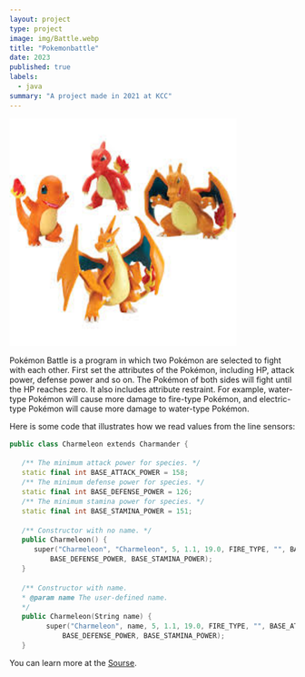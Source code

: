 ```yaml
---
layout: project
type: project
image: img/Battle.webp
title: "Pokemonbattle"
date: 2023
published: true
labels:
  - java
summary: "A project made in 2021 at KCC"
---
```



  <img width="400px" src="../img/peokemonbattle.jpeg" >


Pokémon Battle is a program in which two Pokémon are selected to fight with each other. First set the attributes of the Pokémon, including HP, attack power, defense power and so on. The Pokémon of both sides will fight until the HP reaches zero. It also includes attribute restraint. For example, water-type Pokémon will cause more damage to fire-type Pokémon, and electric-type Pokémon will cause more damage to water-type Pokémon.

Here is some code that illustrates how we read values from the line sensors:

```cpp
public class Charmeleon extends Charmander {

   /** The minimum attack power for species. */
   static final int BASE_ATTACK_POWER = 158;
   /** The minimum defense power for species. */
   static final int BASE_DEFENSE_POWER = 126;
   /** The minimum stamina power for species. */
   static final int BASE_STAMINA_POWER = 151;
   
   /** Constructor with no name. */
   public Charmeleon() {
      super("Charmeleon", "Charmeleon", 5, 1.1, 19.0, FIRE_TYPE, "", BASE_ATTACK_POWER, 
          BASE_DEFENSE_POWER, BASE_STAMINA_POWER);   
   }
   
   /** Constructor with name.
   * @param name The user-defined name.
   */
   public Charmeleon(String name) {
         super("Charmeleon", name, 5, 1.1, 19.0, FIRE_TYPE, "", BASE_ATTACK_POWER, 
             BASE_DEFENSE_POWER, BASE_STAMINA_POWER);
   }
```

You can learn more at the [Sourse](https://github.com/jianlongchenn/jianlongchenn.github.io/blob/main/Charmeleon.java).
